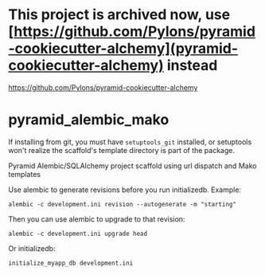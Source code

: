 # This project is archived now, use [https://github.com/Pylons/pyramid-cookiecutter-alchemy](pyramid-cookiecutter-alchemy) instead
https://github.com/Pylons/pyramid-cookiecutter-alchemy

pyramid_alembic_mako
====================

If installing from git, you must have `setuptools_git` installed, or setuptools won't realize the scaffold's template directory is part of the package.

Pyramid Alembic/SQLAlchemy project scaffold using url dispatch and Mako templates

Use alembic to generate revisions before you run initializedb. Example:

`alembic -c development.ini revision --autogenerate -m "starting"`

Then you can use alembic to upgrade to that revision:

`alembic -c development.ini upgrade head`

Or initializedb:

`initialize_myapp_db development.ini`
